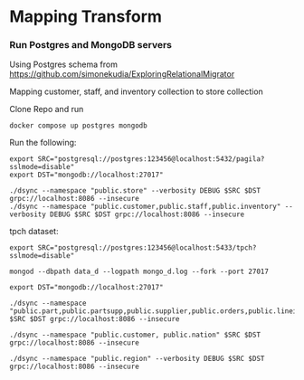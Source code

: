 # Mapping Transform

### Run Postgres and MongoDB servers

Using Postgres schema from https://github.com/simonekudia/ExploringRelationalMigrator

Mapping customer, staff, and inventory collection to store collection

Clone Repo and run

```
docker compose up postgres mongodb
```

Run the following:
```
export SRC="postgresql://postgres:123456@localhost:5432/pagila?sslmode=disable"
export DST="mongodb://localhost:27017"

./dsync --namespace "public.store" --verbosity DEBUG $SRC $DST grpc://localhost:8086 --insecure
./dsync --namespace "public.customer,public.staff,public.inventory" --verbosity DEBUG $SRC $DST grpc://localhost:8086 --insecure
```

tpch dataset:

```
export SRC="postgresql://postgres:123456@localhost:5433/tpch?sslmode=disable"

mongod --dbpath data_d --logpath mongo_d.log --fork --port 27017

export DST="mongodb://localhost:27017"

./dsync --namespace "public.part,public.partsupp,public.supplier,public.orders,public.lineitem" $SRC $DST grpc://localhost:8086 --insecure

./dsync --namespace "public.customer, public.nation" $SRC $DST grpc://localhost:8086 --insecure

./dsync --namespace "public.region" --verbosity DEBUG $SRC $DST grpc://localhost:8086 --insecure
```


